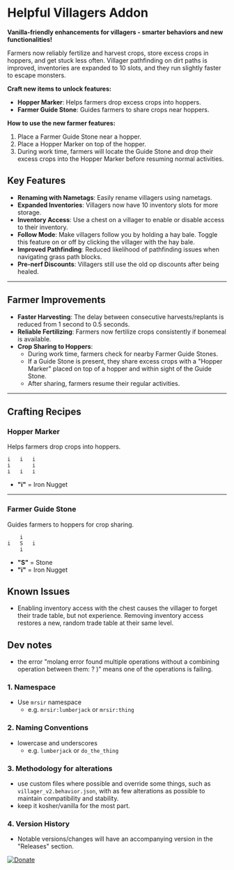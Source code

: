 # Helpful Villagers Addon

**Vanilla-friendly enhancements for villagers - smarter behaviors and new functionalities!**  

Farmers now reliably fertilize and harvest crops, store excess crops in hoppers, and get stuck less often. Villager pathfinding on dirt paths is improved, inventories are expanded to 10 slots, and they run slightly faster to escape monsters.

**Craft new items to unlock features:**  
- **Hopper Marker**: Helps farmers drop excess crops into hoppers.  
- **Farmer Guide Stone**: Guides farmers to share crops near hoppers.  

**How to use the new farmer features:**  
1. Place a Farmer Guide Stone near a hopper.  
2. Place a Hopper Marker on top of the hopper.  
3. During work time, farmers will locate the Guide Stone and drop their excess crops into the Hopper Marker before resuming normal activities.  


## Key Features

- **Renaming with Nametags**: Easily rename villagers using nametags.  
- **Expanded Inventories**: Villagers now have 10 inventory slots for more storage.  
- **Inventory Access**: Use a chest on a villager to enable or disable access to their inventory.  
- **Follow Mode**: Make villagers follow you by holding a hay bale. Toggle this feature on or off by clicking the villager with the hay bale.  
- **Improved Pathfinding**: Reduced likelihood of pathfinding issues when navigating grass path blocks.  
- **Pre-nerf Discounts**: Villagers still use the old op discounts after being healed.

---

## Farmer Improvements

- **Faster Harvesting**: The delay between consecutive harvests/replants is reduced from 1 second to 0.5 seconds.  
- **Reliable Fertilizing**: Farmers now fertilize crops consistently if bonemeal is available.  
- **Crop Sharing to Hoppers**:  
  - During work time, farmers check for nearby Farmer Guide Stones.  
  - If a Guide Stone is present, they share excess crops with a "Hopper Marker" placed on top of a hopper and within sight of the Guide Stone.  
  - After sharing, farmers resume their regular activities.  

---

## Crafting Recipes

### Hopper Marker  
Helps farmers drop crops into hoppers.  

```
i   i   i
i       i
i   i   i
```
- **"i"** = Iron Nugget  

---

### Farmer Guide Stone  
Guides farmers to hoppers for crop sharing.  

```
    i
i   S   i
    i
```
- **"S"** = Stone  
- **"i"** = Iron Nugget  


## Known Issues
- Enabling inventory access with the chest causes the villager to forget their trade table, but not experience. Removing inventory access restores a new, random trade table at their same level.

## Dev notes
- the error "molang error found multiple operations without a combining operation between them: ? )" means one of the operations is failing.

### 1. Namespace
- Use `mrsir` namespace
  - e.g. `mrsir:lumberjack` or `mrsir:thing`

### 2. Naming Conventions
- lowercase and underscores
  - e.g. `lumberjack` or `do_the_thing`

### 3. Methodology for alterations
- use custom files where possible and override some things, such as `villager_v2.behavior.json`, with as few alterations as possible to maintain compatibility and stability. 
- keep it kosher/vanilla for the most part.

### 4. Version History
- Notable versions/changes will have an accompanying version in the "Releases" section.



[![Donate](https://www.paypalobjects.com/en_US/i/btn/btn_donate_LG.gif)](https://www.paypal.com/donate?hosted_button_id=XGM24VCE7A5LY)